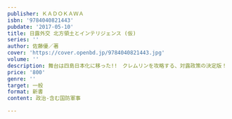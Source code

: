 ```yaml
---
publisher: ＫＡＤＯＫＡＷＡ
isbn: '9784040821443'
pubdate: '2017-05-10'
title: 日露外交 北方領土とインテリジェンス (仮)
series: ''
author: 佐藤優／著
cover: 'https://cover.openbd.jp/9784040821443.jpg'
volume: ''
description: 舞台は四島日本化に移った!!　クレムリンを攻略する、対露政策の決定版！
price: '800'
genre: ''
target: 一般
format: 新書
content: 政治-含む国防軍事

---
```

